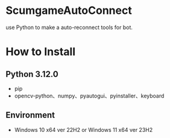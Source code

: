 # ScumgameAutoConnect
use Python to make a auto-reconnect tools for bot.

# How to Install
 
 ## Python 3.12.0
 - pip
 - opencv-python、numpy、pyautogui、pyinstaller、keyboard

## Environment
 - Windows 10 x64 ver 22H2 or Windows 11 x64 ver 23H2
